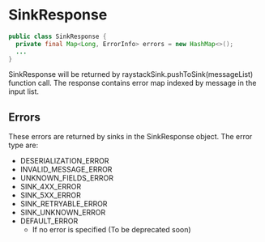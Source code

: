 # SinkResponse

```java
public class SinkResponse {
  private final Map<Long, ErrorInfo> errors = new HashMap<>();
  ...
}

```

SinkResponse will be returned by raystackSink.pushToSink(messageList) function call.
The response contains error map indexed by message in the input list.

## Errors

These errors are returned by sinks in the SinkResponse object. The error type are:

- DESERIALIZATION_ERROR
- INVALID_MESSAGE_ERROR
- UNKNOWN_FIELDS_ERROR
- SINK_4XX_ERROR
- SINK_5XX_ERROR
- SINK_RETRYABLE_ERROR
- SINK_UNKNOWN_ERROR
- DEFAULT_ERROR
  - If no error is specified (To be deprecated soon)
